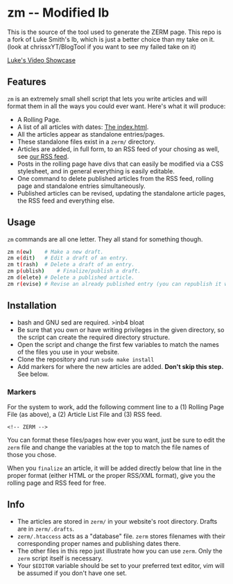 # zm -- Modified lb

This is the source of the tool used to generate the ZERM page. This repo is a fork of Luke Smith's lb, which is just a better choice than my take on it. (look at chrissxYT/BlogTool if you want to see my failed take on it)

[Luke's Video Showcase](https://www.youtube.com/watch?v=S1WQlr42xDM)

## Features

`zm` is an extremely small shell script that lets you write articles and will format them in all the ways you could ever want. Here's what it will produce:

- A Rolling Page.
- A list of all articles with dates: [The index.html](https://zerm.chrissx.ga/index.html).
- All the articles appear as standalone entries/pages.
- These standalone files exist in a `zerm/` directory.
- Articles are added, in full form, to an RSS feed of your chosing as well, see [our RSS feed](https://zerm.chrissx.ga/rss.xml).
- Posts in the rolling page have divs that can easily be modified via a CSS stylesheet, and in general everything is easily editable.
- One command to delete published articles from the RSS feed, rolling page and standalone entries simultaneously.
- Published articles can be revised, updating the standalone article pages, the RSS feed and everything else.

## Usage

`zm` commands are all one letter. They all stand for something though.

```sh
zm n(ew)	# Make a new draft.
zm e(dit)	# Edit a draft of an entry.
zm t(rash)	# Delete a draft of an entry.
zm p(ublish)    # Finalize/publish a draft.
zm d(elete)	# Delete a published article.
zm r(evise)	# Revise an already published entry (you can republish it with `zm p` when done)
```

## Installation

+ bash and GNU sed are required. >inb4 bloat
+ Be sure that you own or have writing privileges in the given directory, so the script can create the required directory structure.
+ Open the script and change the first few variables to match the names of the files you use in your website.
+ Clone the repository and run `sudo make install`
+ Add markers for where the new articles are added. **Don't skip this step.** See below.

### Markers

For the system to work, add the following comment line to a (1) Rolling Page File (as above), a (2) Article List File and (3) RSS feed.

```
<!-- ZERM -->
```

You can format these files/pages how ever you want, just be sure to edit the `zerm` file and change the variables at the top to match the file names of those you chose.

When you `finalize` an article, it will be added directly below that line in the proper format (either HTML or the proper RSS/XML format), give you the rolling page and RSS feed for free.

## Info

- The articles are stored in `zerm/` in your website's root directory. Drafts are in `zerm/.drafts`.
- `zerm/.htaccess` acts as a "database" file. `zerm` stores filenames with their corresponding proper names and publishing dates there.
- The other files in this repo just illustrate how you can use `zerm`. Only the `zerm` script itself is necessary.
- Your `$EDITOR` variable should be set to your preferred text editor, vim will be assumed if you don't have one set.
